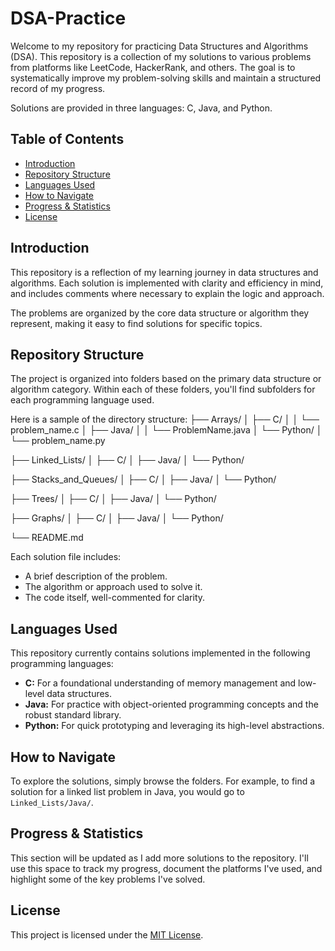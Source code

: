 # DSA-Practice

Welcome to my repository for practicing Data Structures and Algorithms (DSA). This repository is a collection of my solutions to various problems from platforms like LeetCode, HackerRank, and others. The goal is to systematically improve my problem-solving skills and maintain a structured record of my progress.

Solutions are provided in three languages: C, Java, and Python.

## Table of Contents

- [Introduction](#introduction)
- [Repository Structure](#repository-structure)
- [Languages Used](#languages-used)
- [How to Navigate](#how-to-navigate)
- [Progress & Statistics](#progress--statistics)
- [License](#license)

## Introduction

This repository is a reflection of my learning journey in data structures and algorithms. Each solution is implemented with clarity and efficiency in mind, and includes comments where necessary to explain the logic and approach.

The problems are organized by the core data structure or algorithm they represent, making it easy to find solutions for specific topics.

## Repository Structure

The project is organized into folders based on the primary data structure or algorithm category. Within each of these folders, you'll find subfolders for each programming language used.

Here is a sample of the directory structure:
├── Arrays/
│   ├── C/
│   │   └── problem_name.c
│   ├── Java/
│   │   └── ProblemName.java
│   └── Python/
│       └── problem_name.py

├── Linked_Lists/
│   ├── C/
│   ├── Java/
│   └── Python/

├── Stacks_and_Queues/
│   ├── C/
│   ├── Java/
│   └── Python/

├── Trees/
│   ├── C/
│   ├── Java/
│   └── Python/

├── Graphs/
│   ├── C/
│   ├── Java/
│   └── Python/

└── README.md

Each solution file includes:
- A brief description of the problem.
- The algorithm or approach used to solve it.
- The code itself, well-commented for clarity.

## Languages Used

This repository currently contains solutions implemented in the following programming languages:

- **C:** For a foundational understanding of memory management and low-level data structures.
- **Java:** For practice with object-oriented programming concepts and the robust standard library.
- **Python:** For quick prototyping and leveraging its high-level abstractions.

## How to Navigate

To explore the solutions, simply browse the folders. For example, to find a solution for a linked list problem in Java, you would go to `Linked_Lists/Java/`.

## Progress & Statistics

This section will be updated as I add more solutions to the repository. I'll use this space to track my progress, document the platforms I've used, and highlight some of the key problems I've solved.

## License

This project is licensed under the [MIT License](LICENSE).
